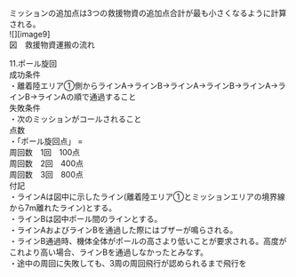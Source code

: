 ミッションの追加点は3つの救援物資の追加点合計が最も小さくなるように計算される。  
![][image9]  
図　救援物資運搬の流れ

11.ポール旋回  
	成功条件  
・離着陸エリア①側からラインA→ラインB→ラインA→ラインB→ラインA→ラインB→ラインAの順で通過すること  
	失敗条件  
		・次のミッションがコールされること  
	点数  
		・「ポール旋回点」 \=  
周回数　1回　100点  
周回数　2回　400点  
周回数　3回　800点  
	付記  
・ラインAは図中に示したライン(離着陸エリア①とミッションエリアの境界線から7m離れたライン)とする。  
・ラインBは図中ポール間のラインとする。  
・ラインAおよびラインBを通過した際にはブザーが鳴らされる。  
・ラインB通過時、機体全体がポールの高さより低いことが要求される。高度がこれより高い場合、ラインBを通過しなかったとみなす。  
・途中の周回に失敗しても、3周の周回飛行が認められるまで飛行を